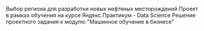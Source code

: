 Выбор региона для разработки новых нефтяных месторождений
Проект в рамках обучения на курсе Яндекс.Практикум - Data Science
Решение проектного задания к модулю "Машинное обучение в бизнесе"
